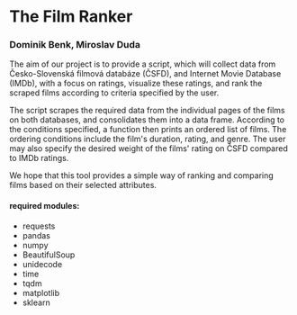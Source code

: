 # The Film Ranker
### Dominik Benk, Miroslav Duda

The aim of our project is to provide a script, which will collect data from Česko-Slovenská filmová databáze (ČSFD), and Internet Movie Database (IMDb), with a focus on ratings, visualize these ratings, and rank the scraped films according to criteria specified by the user.

The script scrapes the required data from the individual pages of the films on both databases, and consolidates them into a data frame. According to the conditions specified, a function then prints an ordered list of films. The ordering conditions include the film's duration, rating, and genre. The user may also specify the desired weight of the films' rating on ČSFD compared to IMDb ratings.

We hope that this tool provides a simple way of ranking and comparing films based on their selected attributes.


#### required modules: 
* requests
* pandas
* numpy
* BeautifulSoup
* unidecode
* time
* tqdm 
* matplotlib
* sklearn
